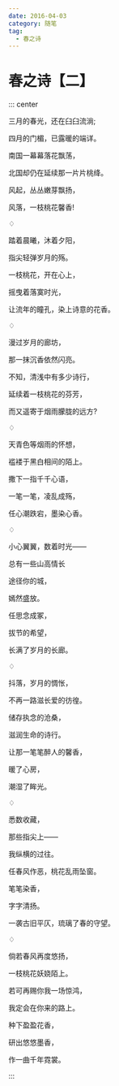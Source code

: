 ```yaml
---
date: 2016-04-03
category: 随笔
tag:
  - 春之诗
---
```


# 春之诗【二】

::: center

三月的春光，还在臼臼流淌;

四月的门楣，已露暖的端详。

南国一幕幕落花飘荡，

北国却仍在延续那一片片桃绛。

风起，丛丛嫩芽飘扬，

风落，一枝桃花馨香!

♢

踏着晨曦，沐着夕阳，

指尖轻弹岁月的殇。

一枝桃花，开在心上，

摇曳着落寞时光，

让流年的瞳孔，染上诗意的花香。

♢

漫过岁月的廊坊，

那一抹沉香依然闪亮。

不知，清浅中有多少诗行，

延续着一枝桃花的芬芳，

而又遥寄于烟雨朦胧的远方?

♢

天青色等烟雨的怀想，

褴褛于黑白相间的陌上。

撒下一指千千心语，

一笔一笔，凌乱成殇，

任心潮跌宕，墨染心香。

♢

小心翼翼，数着时光——

总有一些山高情长

途径你的城，

嫣然盛放。

任思念成冢，

拔节的希望，

长满了岁月的长廊。

♢

抖落，岁月的惆怅，

不再一路滋长爱的彷徨。

储存执念的沧桑，

滋润生命的诗行。

让那一笔笔醉人的馨香，

暖了心房，

潮湿了眸光。

♢

悉数收藏，

那些指尖上——

我纵横的过往。

任春风作恶，桃花乱雨坠窗。

笔笔染香，

字字清扬。

一袭古旧平仄，琉璃了春的守望。

♢

倘若春风再度悠扬，

一枝桃花妖娆陌上。

若可再赐你我一场惊鸿，

我定会在你来的路上。

种下盈盈花香，

研出悠悠墨香，

作一曲千年霓裳。

:::
